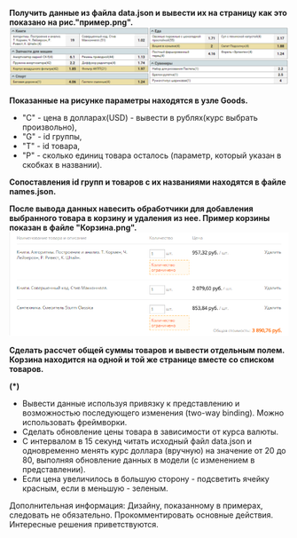 **Получить данные из файла data.json и вывести их на страницу как это показано на рис."пример.png".**
![Пример](./doc/Example.png)

**Показанные на рисунке параметры находятся в узле Goods.** 
- "C" - цена в долларах(USD) - вывести в рублях(курс выбрать произвольно), 
- "G" - id группы, 
- "T" - id товара, 
- "P" - сколько единиц товара осталось (параметр, который указан в скобках в названии).

**Сопоставления id групп и товаров с их названиями находятся в файле names.json.**

**После вывода данных навесить обработчики для добавления выбранного товара в корзину и удаления из нее. Пример корзины показан в файле "Корзина.png".** 
![Пример](./doc/Cart.png)

**Сделать рассчет общей суммы товаров и вывести отдельным полем.**
**Корзина находится на одной и той же странице вместе со списком товаров.**

**(\*)**
- Вывести данные используя привязку к представлению и возможностью последующего изменения (two-way binding). Можно использовать фреймворки. 
- Сделать обновление цены товара в зависимости от курса валюты.
- С интервалом в 15 секунд читать исходный файл data.json и одновременно менять курс доллара (вручную) на значение от 20 до 80, выполняя обновление данных в модели (с изменением в представлении). 
- Если цена увеличилось в большую сторону - подсветить ячейку красным, если в меньшую - зеленым.

Дополнительная информация: Дизайну, показанному в примерах, следовать не обязательно. Прокомментировать основные действия. Интересные решения приветствуются.
